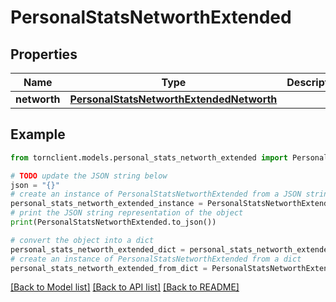 # PersonalStatsNetworthExtended


## Properties

Name | Type | Description | Notes
------------ | ------------- | ------------- | -------------
**networth** | [**PersonalStatsNetworthExtendedNetworth**](PersonalStatsNetworthExtendedNetworth.md) |  | 

## Example

```python
from tornclient.models.personal_stats_networth_extended import PersonalStatsNetworthExtended

# TODO update the JSON string below
json = "{}"
# create an instance of PersonalStatsNetworthExtended from a JSON string
personal_stats_networth_extended_instance = PersonalStatsNetworthExtended.from_json(json)
# print the JSON string representation of the object
print(PersonalStatsNetworthExtended.to_json())

# convert the object into a dict
personal_stats_networth_extended_dict = personal_stats_networth_extended_instance.to_dict()
# create an instance of PersonalStatsNetworthExtended from a dict
personal_stats_networth_extended_from_dict = PersonalStatsNetworthExtended.from_dict(personal_stats_networth_extended_dict)
```
[[Back to Model list]](../README.md#documentation-for-models) [[Back to API list]](../README.md#documentation-for-api-endpoints) [[Back to README]](../README.md)


